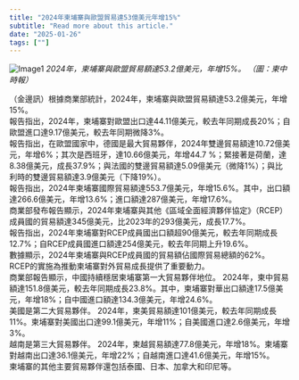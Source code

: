 ```yaml
---
title: "2024年柬埔寨與歐盟貿易達53億美元年增15%"
subtitle: "Read more about this article."
date: "2025-01-26"
tags: [""]
---
```


![Image1](/thumbnails/Cambodia-Trade-EU.jpg "Meeting")
*2024年，柬埔寨與歐盟貿易額達53.2億美元，年增15%。 （圖：柬中時報）*

（金邊訊）根據商業部統計，2024年，柬埔寨與歐盟貿易額達53.2億美元，年增15%。
<br/>
報告指出，2024年，柬埔寨對歐盟出口達44.11億美元，較去年同期成長20%；自歐盟進口達9.17億美元，較去年同期微降3%。
<br/>
報告指出，在歐盟國家中，德國是最大貿易夥伴，2024年雙邊貿易額達10.72億美元，年增6%；其次是西班牙，達10.66億美元，年增44.7 %；緊接著是荷蘭，達8.38億美元，成長37.9%；與法國的雙邊貿易額達5.09億美元（微降1%）；與比利時的雙邊貿易額達3.9億美元（下降19%）。
<br/>
報告指出，2024年柬埔寨國際貿易額達553.7億美元，年增15.6%。其中，出口額達266.6億美元，年增13.6%；進口額達287億美元，年增17.6%。
<br/>
商業部發布報告顯示，2024年柬埔寨與其他《區域全面經濟夥伴協定》（RCEP）成員國的貿易額達345億美元，比2023年的293億美元，成長17.7%。
<br/>
報告指出，2024年柬埔寨對RCEP成員國出口額超90億美元，較去年同期成長12.7%；自RCEP成員國進口額達254億美元，較去年同期上升19.6%。
<br/>
數據顯示，2024年柬埔寨與RCEP成員國的貿易額佔國際貿易總額的62%。 RCEP的實施為推動柬埔寨對外貿易成長提供了重要動力。
<br/>
商業部報告顯示，中國持續穩居柬埔寨第一大貿易夥伴地位。 2024年，柬中貿易額達151.8億美元，較去年同期成長23.8%。其中，柬埔寨對華出口額達17.5億美元，年增18%；自中國進口額達134.3億美元，年增24.6%。
<br/>
美國是第二大貿易夥伴。 2024年，柬美貿易額達101億美元，較去年同期成長11%。柬埔寨對美國出口達99.1億美元，年增11%；自美國進口達2.6億美元，年增3%。
<br/>
越南是第三大貿易夥伴。 2024年，柬越貿易額達77.8億美元，年增18%。柬埔寨對越南出口達36.1億美元，年增22%；自越南進口達41.6億美元，年增15%。
<br/>
柬埔寨的其他主要貿易夥伴還包括泰國、日本、加拿大和印尼等。